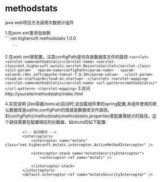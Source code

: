 # methodstats
java web项目方法调用次数统计组件

1.在pom.xml里添加依赖    
       ```
       <dependency>
		<groupId>net.highersoft</groupId>
		<artifactId>methodstatis</artifactId>
		<version>1.0.0</version>
	</dependency>
	
       ```
	
2.在web.xml里配置，注意configPath是你存放数据库文件的路径
        ```
	<servlet>
		<servlet-name>methodstatis</servlet-name>
		<servlet-class>net.highersoft.mstats.servlet.ResourceServlet</servlet-class>
		<init-param>  
	       <param-name>configPath</param-name>  
	       <param-value>E:/dev_soft/apache-tomcat-7.0.39</param-value>  
	    </init-param>
	    <load-on-startup>0</load-on-startup> 
	</servlet>
	<servlet-mapping>
		<servlet-name>methodstatis</servlet-name>
		<url-pattern>/methodstatis/*</url-pattern>
	</servlet-mapping>
    ```
3.访问http://yoursite/methodstatis/index.html	

4.实现说明
j2ee容器(tomcat)启动时,会加载组件里的spring配置,本组件使用的默认数据库是sqllite,configPath的值就是数据库文件路径。
${configPath}/methodstatis/methodstatis.properties里配置需统计的路径。这个路径需要在配置相应的拦截器，如struts的如下配置:
```
		<!-- 访问统计 --> 
		<interceptors>
			<interceptor name="mstats" class="net.highersoft.mstats.interceptor.ActionMethodInterceptor" />
	       	
			<interceptor-stack name="mstatsSecurityInterceptor">				
				<interceptor-ref name="mstats" />				 
				
			</interceptor-stack>
		</interceptors>
		<default-interceptor-ref name="mstatsSecurityInterceptor" />
```	
